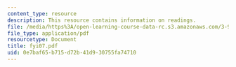 ```yaml
---
content_type: resource
description: This resource contains information on readings.
file: /media/https%3A/open-learning-course-data-rc.s3.amazonaws.com/3-987-human-origins-and-evolution-spring-2006/0e7baf65b715d72b41d930755fa74710_fyi07.pdf
file_type: application/pdf
resourcetype: Document
title: fyi07.pdf
uid: 0e7baf65-b715-d72b-41d9-30755fa74710
---
```

